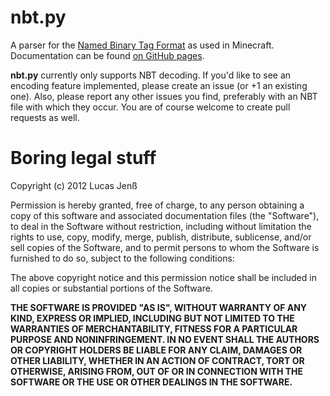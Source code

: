 # nbt.py

A parser for the [Named Binary Tag Format](http://web.archive.org/web/20110723210920/http://www.minecraft.net/docs/NBT.txt) as used in Minecraft. Documentation can be found [on GitHub pages](http://x3ro.github.com/nbt.py/).

**nbt.py** currently only supports NBT decoding. If you'd like to see an encoding feature implemented, please create an issue (or +1 an existing one). Also, please report any other issues you find, preferably with an NBT file with which they occur. You are of course welcome to create pull requests as well.




# Boring legal stuff

Copyright (c) 2012 Lucas Jenß

Permission is hereby granted, free of charge, to any person obtaining a copy of this software and associated documentation files (the "Software"), to deal in the Software without restriction, including without limitation the rights to use, copy, modify, merge, publish, distribute, sublicense, and/or sell copies of the Software, and to permit persons to whom the Software is furnished to do so, subject to the following conditions:

The above copyright notice and this permission notice shall be included in all copies or substantial portions of the Software.

**THE SOFTWARE IS PROVIDED "AS IS", WITHOUT WARRANTY OF ANY KIND, EXPRESS OR IMPLIED, INCLUDING BUT NOT LIMITED TO THE WARRANTIES OF MERCHANTABILITY, FITNESS FOR A PARTICULAR PURPOSE AND NONINFRINGEMENT. IN NO EVENT SHALL THE AUTHORS OR COPYRIGHT HOLDERS BE LIABLE FOR ANY CLAIM, DAMAGES OR OTHER LIABILITY, WHETHER IN AN ACTION OF CONTRACT, TORT OR OTHERWISE, ARISING FROM, OUT OF OR IN CONNECTION WITH THE SOFTWARE OR THE USE OR OTHER DEALINGS IN THE SOFTWARE.**

